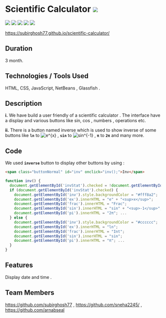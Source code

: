 # Scientific Calculator <img src="https://img.shields.io/badge/project-completed-brightgreen">

<img src="https://img.shields.io/badge/HTML-brightgreen"> <img src="https://img.shields.io/badge/css-brightgreen"> <img src="https://img.shields.io/badge/JavaScript-brightgreen"> <img src="https://img.shields.io/badge/NetBeans-brightgreen"> <img src="https://img.shields.io/badge/Glassfish-v4.1-brightgreen">

https://subirghosh77.github.io/scientific-calculator/

Duration
--------

3 month.

Technologies / Tools Used
-------------------------

HTML, CSS, JavaScript, NetBeans , Glassfish .

Description
-----------

   __i.__	We have build a user friendly of a scientific calculator . The interface have a display and various buttons like sin, cos , numbers , operations etc.
  
   __ii.__	There is a button named inverse which is used to show inverse of some buttons like __`ln`__ to <img src="https://latex.codecogs.com/svg.image?e^{x}" title="e^{x}" /> , __`sin`__ to <img src="https://latex.codecogs.com/svg.image?sin^{-1}" title="sin^{-1}" /> , __`π`__ to __`2π`__ and many more.
    
Code
----

We used __`inverse`__ button to display other buttons by using : 

```html 
<span class="buttonNormal" id="inv" onclick="inv();">Inv</span> 
```
```javascript
function inv() {
  document.getElementById('invStat').checked = !document.getElementById('invStat').checked;
  if (document.getElementById('invStat').checked) {
    document.getElementById('inv').style.backgroundColor = "#fff8a2";
    document.getElementById('ex').innerHTML = "e" + "<sup>x</sup>";
    document.getElementById('frac').innerHTML = "Frac";
    document.getElementById('sin').innerHTML = "sin" + "<sup>-1</sup>";
    document.getElementById('pi').innerHTML = "2π"; ...
  } else {
    document.getElementById('inv').style.backgroundColor = "#cccccc";
    document.getElementById('ex').innerHTML = "ln";
    document.getElementById('frac').innerHTML = "Int";
    document.getElementById('sin').innerHTML = "sin";
    document.getElementById('pi').innerHTML = "π"; ...
  }
}
```

Features
--------

Display date and time . 

Team Members
------------

https://github.com/subirghosh77 , https://github.com/sneha2245/ , https://github.com/arnabseal
